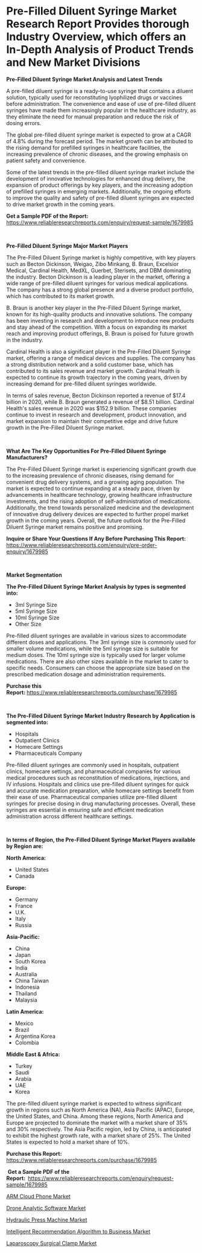 <p><h1>Pre-Filled Diluent Syringe Market Research Report Provides thorough Industry Overview, which offers an In-Depth Analysis of Product Trends and New Market Divisions</h1></p><p><strong>Pre-Filled Diluent Syringe Market Analysis and Latest Trends</strong></p>
<p><p>A pre-filled diluent syringe is a ready-to-use syringe that contains a diluent solution, typically used for reconstituting lyophilized drugs or vaccines before administration. The convenience and ease of use of pre-filled diluent syringes have made them increasingly popular in the healthcare industry, as they eliminate the need for manual preparation and reduce the risk of dosing errors.</p><p>The global pre-filled diluent syringe market is expected to grow at a CAGR of 4.8% during the forecast period. The market growth can be attributed to the rising demand for prefilled syringes in healthcare facilities, the increasing prevalence of chronic diseases, and the growing emphasis on patient safety and convenience.</p><p>Some of the latest trends in the pre-filled diluent syringe market include the development of innovative technologies for enhanced drug delivery, the expansion of product offerings by key players, and the increasing adoption of prefilled syringes in emerging markets. Additionally, the ongoing efforts to improve the quality and safety of pre-filled diluent syringes are expected to drive market growth in the coming years.</p></p>
<p><strong>Get a Sample PDF of the Report:&nbsp;</strong> <a href="https://www.reliableresearchreports.com/enquiry/request-sample/1679985">https://www.reliableresearchreports.com/enquiry/request-sample/1679985</a></p>
<p>&nbsp;</p>
<p><strong>Pre-Filled Diluent Syringe Major Market Players</strong></p>
<p><p>The Pre-Filled Diluent Syringe market is highly competitive, with key players such as Becton Dickinson, Weigao, Zibo Minkang, B. Braun, Excelsior Medical, Cardinal Health, MedXL, Guerbet, Sterisets, and DBM dominating the industry. Becton Dickinson is a leading player in the market, offering a wide range of pre-filled diluent syringes for various medical applications. The company has a strong global presence and a diverse product portfolio, which has contributed to its market growth.</p><p>B. Braun is another key player in the Pre-Filled Diluent Syringe market, known for its high-quality products and innovative solutions. The company has been investing in research and development to introduce new products and stay ahead of the competition. With a focus on expanding its market reach and improving product offerings, B. Braun is poised for future growth in the industry.</p><p>Cardinal Health is also a significant player in the Pre-Filled Diluent Syringe market, offering a range of medical devices and supplies. The company has a strong distribution network and a solid customer base, which has contributed to its sales revenue and market growth. Cardinal Health is expected to continue its growth trajectory in the coming years, driven by increasing demand for pre-filled diluent syringes worldwide.</p><p>In terms of sales revenue, Becton Dickinson reported a revenue of $17.4 billion in 2020, while B. Braun generated a revenue of $8.51 billion. Cardinal Health's sales revenue in 2020 was $152.9 billion. These companies continue to invest in research and development, product innovation, and market expansion to maintain their competitive edge and drive future growth in the Pre-Filled Diluent Syringe market.</p></p>
<p>&nbsp;</p>
<p><strong>What Are The Key Opportunities For Pre-Filled Diluent Syringe Manufacturers?</strong></p>
<p><p>The Pre-Filled Diluent Syringe market is experiencing significant growth due to the increasing prevalence of chronic diseases, rising demand for convenient drug delivery systems, and a growing aging population. The market is expected to continue expanding at a steady pace, driven by advancements in healthcare technology, growing healthcare infrastructure investments, and the rising adoption of self-administration of medications. Additionally, the trend towards personalized medicine and the development of innovative drug delivery devices are expected to further propel market growth in the coming years. Overall, the future outlook for the Pre-Filled Diluent Syringe market remains positive and promising.</p></p>
<p><strong>Inquire or Share Your Questions If Any Before Purchasing This Report:</strong> <a href="https://www.reliableresearchreports.com/enquiry/pre-order-enquiry/1679985">https://www.reliableresearchreports.com/enquiry/pre-order-enquiry/1679985</a></p>
<p>&nbsp;</p>
<p><strong>Market Segmentation</strong></p>
<p><strong>The Pre-Filled Diluent Syringe Market Analysis by types is segmented into:</strong></p>
<p><ul><li>3ml Syringe Size</li><li>5ml Syringe Size</li><li>10ml Syringe Size</li><li>Other Size</li></ul></p>
<p><p>Pre-filled diluent syringes are available in various sizes to accommodate different doses and applications. The 3ml syringe size is commonly used for smaller volume medications, while the 5ml syringe size is suitable for medium doses. The 10ml syringe size is typically used for larger volume medications. There are also other sizes available in the market to cater to specific needs. Consumers can choose the appropriate size based on the prescribed medication dosage and administration requirements.</p></p>
<p><strong>Purchase this Report:&nbsp;</strong><a href="https://www.reliableresearchreports.com/purchase/1679985">https://www.reliableresearchreports.com/purchase/1679985</a></p>
<p>&nbsp;</p>
<p><strong>The Pre-Filled Diluent Syringe Market Industry Research by Application is segmented into:</strong></p>
<p><ul><li>Hospitals</li><li>Outpatient Clinics</li><li>Homecare Settings</li><li>Pharmaceuticals Company</li></ul></p>
<p><p>Pre-filled diluent syringes are commonly used in hospitals, outpatient clinics, homecare settings, and pharmaceutical companies for various medical procedures such as reconstitution of medications, injections, and IV infusions. Hospitals and clinics use pre-filled diluent syringes for quick and accurate medication preparation, while homecare settings benefit from their ease of use. Pharmaceutical companies utilize pre-filled diluent syringes for precise dosing in drug manufacturing processes. Overall, these syringes are essential in ensuring safe and efficient medication administration across different healthcare settings.</p></p>
<p>&nbsp;</p>
<p><strong>In terms of Region, the Pre-Filled Diluent Syringe Market Players available by Region are:</strong></p>
<p>
    <p> <strong> North America: </strong>
        <ul>
            <li>United States</li>
            <li>Canada</li>
        </ul>
        </p> 
    <p> <strong> Europe: </strong>
        <ul>
            <li>Germany</li>
            <li>France</li>
            <li>U.K.</li>
            <li>Italy</li>
            <li>Russia</li>
        </ul>
        </p> 
    <p> <strong> Asia-Pacific: </strong>
        <ul>
            <li>China</li>
            <li>Japan</li>
            <li>South Korea</li>
            <li>India</li>
            <li>Australia</li>
            <li>China Taiwan</li>
            <li>Indonesia</li>
            <li>Thailand</li>
            <li>Malaysia</li>
        </ul>
        </p> 
    <p> <strong> Latin America: </strong>
        <ul>
            <li>Mexico</li>
            <li>Brazil</li>
            <li>Argentina Korea</li>
            <li>Colombia</li>
        </ul>
        </p> 
    <p> <strong> Middle East & Africa: </strong>
        <ul>
            <li>Turkey</li>
            <li>Saudi</li>
            <li>Arabia</li>
            <li>UAE</li>
            <li>Korea</li>
        </ul>
    </p>
    </p>
<p><p>The pre-filled diluent syringe market is expected to witness significant growth in regions such as North America (NA), Asia Pacific (APAC), Europe, the United States, and China. Among these regions, North America and Europe are projected to dominate the market with a market share of 35% and 30% respectively. The Asia Pacific region, led by China, is anticipated to exhibit the highest growth rate, with a market share of 25%. The United States is expected to hold a market share of 10%.</p></p>
<p><strong>Purchase this Report: </strong><a href="https://www.reliableresearchreports.com/purchase/1679985">https://www.reliableresearchreports.com/purchase/1679985</a></p>
<p>&nbsp;<strong>Get a Sample PDF of the Report:&nbsp;&nbsp;</strong><a href="https://www.reliableresearchreports.com/enquiry/request-sample/1679985">https://www.reliableresearchreports.com/enquiry/request-sample/1679985</a></p>
<p><strong></strong></p>
<p><p><a href="https://medium.com/@larrytran2023/arm-cloud-phone-market-trends-and-market-analysis-forecasted-for-period-2024-2031-067ad21e5e95">ARM Cloud Phone Market</a></p><p><a href="https://medium.com/@larrytran2023/drone-analytic-software-market-trends-and-market-analysis-forecasted-for-period-2024-2031-78da35173465">Drone Analytic Software Market</a></p><p><a href="https://github.com/YashRP12/Market-Research-Report-List-3/blob/main/hydraulic-press-machine-market.md">Hydraulic Press Machine Market</a></p><p><a href="https://medium.com/@larrytran2023/intelligent-recommendation-algorithm-to-business-market-research-report-its-history-and-forecast-74604fbf19f3">Intelligent Recommendation Algorithm to Business Market</a></p><p><a href="https://github.com/khayangel/Market-Research-Report-List-2/blob/main/laparoscopy-surgical-clamp-market.md">Laparoscopy Surgical Clamp Market</a></p></p>